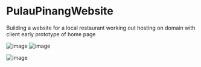 # PulauPinangWebsite
Building a website for a local restaurant
working out hosting on domain with client
early prototype of home page



![image](https://github.com/KenLo506/PulauPinangWebsite/assets/61483908/928004ec-b922-4242-9087-12e09ac28b31)
![image](https://github.com/KenLo506/PulauPinangWebsite/assets/61483908/27df0cf1-6129-40cf-b126-f1b6cd0d081c)

![image](https://github.com/KenLo506/PulauPinangWebsite/assets/61483908/fe086d14-af79-476a-947f-8a4ebf4a1627)


